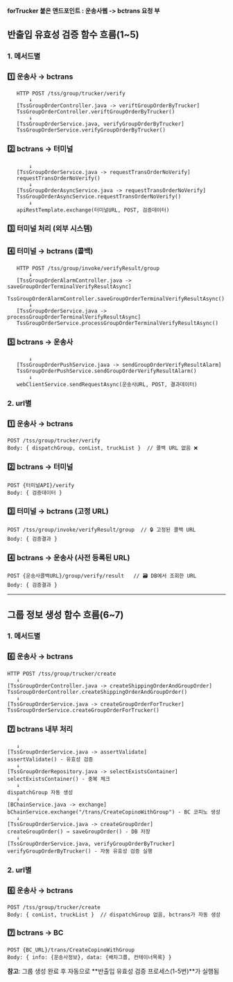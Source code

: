 #### forTrucker 붙은 앤드포인트 : 운송사웹 -> bctrans 요청 부

## **반출입 유효성 검증 함수 흐름(1~5)**

### 1. 메서드별

### 1️⃣ **운송사 → bctrans**
```
   HTTP POST /tss/group/trucker/verify
	   ↓
   [TssGroupOrderController.java -> veriftGroupOrderByTrucker]
   TssGroupOrderController.veriftGroupOrderByTrucker()
	   ↓
   [TssGroupOrderService.java, verifyGroupOrderByTrucker]
   TssGroupOrderService.verifyGroupOrderByTrucker()
```

### 2️⃣ **bctrans → 터미널**
```
	   ↓
   [TssGroupOrderService.java -> requestTransOrderNoVerify]
   requestTransOrderNoVerify()
	   ↓
   [TssGroupOrderAsyncService.java -> requestTransOrderNoVerify]
   TssGroupOrderAsyncService.requestTransOrderNoVerify()
	   ↓
   apiRestTemplate.exchange(터미널URL, POST, 검증데이터)
```

### 3️⃣ **터미널 처리 (외부 시스템)**

### 4️⃣ **터미널 → bctrans (콜백)**
```
   HTTP POST /tss/group/invoke/verifyResult/group
	   ↓
   [TssGroupOrderAlarmController.java -> saveGroupOrderTerminalVerifyResultAsync]
   TssGroupOrderAlarmController.saveGroupOrderTerminalVerifyResultAsync()
	   ↓
   [TssGroupOrderService.java -> processGroupOrderTerminalVerifyResultAsync]
   TssGroupOrderService.processGroupOrderTerminalVerifyResultAsync()
```

### 5️⃣ **bctrans → 운송사**
```
	   ↓
   [TssGroupOrderPushService.java -> sendGroupOrderVerifyResultAlarm]
   TssGroupOrderPushService.sendGroupOrderVerifyResultAlarm()
	   ↓
   webClientService.sendRequestAsync(운송사URL, POST, 결과데이터)
```

### 2. url별

### 1️⃣ **운송사 → bctrans**
```
POST /tss/group/trucker/verify
Body: { dispatchGroup, conList, truckList }  // 콜백 URL 없음 ❌
```

### 2️⃣ **bctrans → 터미널**
```
POST {터미널API}/verify
Body: { 검증데이터 }
```
   
### 3️⃣ **터미널 → bctrans (고정 URL)**
```
POST /tss/group/invoke/verifyResult/group  // 🔒 고정된 콜백 URL
Body: { 검증결과 }
```
   
### 4️⃣ **bctrans → 운송사 (사전 등록된 URL)**
```
POST {운송사콜백URL}/group/verify/result   // 🗃️ DB에서 조회한 URL
Body: { 검증결과 }
```

---

## **그룹 정보 생성 함수 흐름(6~7)**

### 1. 메서드별

### 6️⃣ **운송사 → bctrans**
```
HTTP POST /tss/group/trucker/create
   ↓
[TssGroupOrderController.java -> createShippingOrderAndGroupOrder]
TssGroupOrderController.createShippingOrderAndGroupOrder()
   ↓
[TssGroupOrderService.java -> createGroupOrderForTrucker]
TssGroupOrderService.createGroupOrderForTrucker()
```

### 7️⃣ **bctrans 내부 처리**
```
   ↓
[TssGroupOrderService.java -> assertValidate]
assertValidate() - 유효성 검증
   ↓
[TssGroupOrderRepository.java -> selectExistsContainer]
selectExistsContainer() - 중복 체크
   ↓
dispatchGroup 자동 생성
   ↓
[BChainService.java -> exchange]
bChainService.exchange("/trans/CreateCopinoWithGroup") - BC 코피노 생성
   ↓
[TssGroupOrderService.java -> createGroupOrder]
createGroupOrder() → saveGroupOrder() - DB 저장
   ↓
[TssGroupOrderService.java, verifyGroupOrderByTrucker]
verifyGroupOrderByTrucker() - 자동 유효성 검증 실행
```

### 2. url별

### 6️⃣ **운송사 → bctrans**
```
POST /tss/group/trucker/create
Body: { conList, truckList }  // dispatchGroup 없음, bctrans가 자동 생성
```

### 7️⃣ **bctrans → BC**
```
POST {BC_URL}/trans/CreateCopinoWithGroup
Body: { info: {운송사정보}, data: {배차그룹, 컨테이너목록} }
```

**참고**: 그룹 생성 완료 후 자동으로 **반출입 유효성 검증 프로세스(1-5번)**가 실행됨